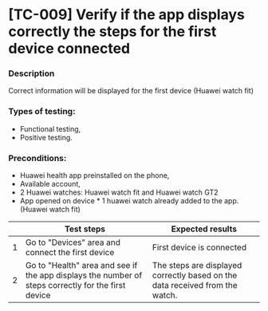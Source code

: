 # **[TC-009] Verify if the app displays correctly the steps for the first device connected**

### **Description**

Correct information will be displayed for the first device (Huawei watch fit)

### **Types of testing:**

- Functional testing,
- Positive testing.

### **Preconditions:**

- Huawei health app preinstalled on the phone,
- Available account,
- 2 Huawei watches: Huawei watch fit and Huawei watch GT2
- App opened on device \* 1 huawei watch already added to the app. (Huawei watch fit)

|     | **Test steps**                                                                                     | **Expected results**                                                         |
| --- | -------------------------------------------------------------------------------------------------- | ---------------------------------------------------------------------------- |
| 1   | Go to "Devices" area and connect the first device                                                  | First device is connected                                                    |
| 2   | Go to "Health" area and see if the app displays the number of steps correctly for the first device | The steps are displayed correctly based on the data received from the watch. |
